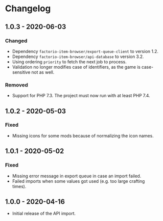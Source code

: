 # Changelog

## 1.0.3 - 2020-06-03

### Changed

- Dependency `factorio-item-browser/export-queue-client` to version 1.2.
- Dependency `factorio-item-browser/api-database` to version 3.2.
- Using ordering `priority` to fetch the next job to process.
- Validation no longer modifies case of identifiers, as the game is case-sensitive not as well.

### Removed

- Support for PHP 7.3. The project must now run with at least PHP 7.4.

## 1.0.2 - 2020-05-03

### Fixed

- Missing icons for some mods because of normalizing the icon names.

## 1.0.1 - 2020-05-02

### Fixed

- Missing error message in export queue in case an import failed.
- Failed imports when some values got used (e.g. too large crafting times).

## 1.0.0 - 2020-04-16

- Initial release of the API import.

